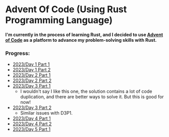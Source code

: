 # Advent Of Code (Using Rust Programming Language)

#### I'm currently in the process of learning Rust, and I decided to use [Advent of Code](https://adventofcode.com/) as a platform to advance my problem-solving skills with Rust.

### Progress:

* [2023/Day 1 Part 1](2023/aoc-d1-p1/src/main.rs)
* [2023/Day 1 Part 2](2023/aoc-d1-p2/src/main.rs)
* [2023/Day 2 Part 1](2023/aoc-d2-p1/src/main.rs)
* [2023/Day 2 Part 2](2023/aoc-d2-p2/src/main.rs)
* [2023/Day 3 Part 1](2023/aoc-d3-p1/src/main.rs)
	* I wouldn't say I like this one, the solution contains a lot of code duplication, and there are better ways to solve it. But this is good for now!
* [2023/Day 3 Part 2](2023/aoc-d3-p2/src/main.rs)
	* Similar issues with D3P1.
* [2023/Day 4 Part 1](2023/aoc-d4-p1/src/main.rs)
* [2023/Day 4 Part 2](2023/aoc-d4-p2/src/main.rs)
* [2023/Day 5 Part 1](2023/aoc-d5-p1/src/main.rs)

